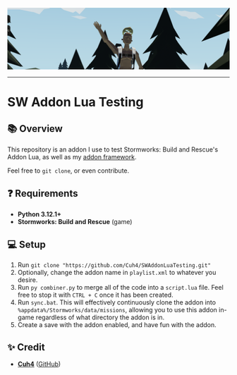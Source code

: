![Game Screenshot](imgs/readme_topimage.png)

---

# SW Addon Lua Testing

## 📚 Overview
This repository is an addon I use to test Stormworks: Build and Rescue's Addon Lua, as well as my [addon framework](https://github.com/Cuh4/AuroraFramework).

Feel free to `git clone`, or even contribute.

## ❓ Requirements
- **Python 3.12.1+**
- **Stormworks: Build and Rescue** (game)

## 💻 Setup
1) Run `git clone "https://github.com/Cuh4/SWAddonLuaTesting.git"`
2) Optionally, change the addon name in `playlist.xml` to whatever you desire.
3) Run `py combiner.py` to merge all of the code into a `script.lua` file. Feel free to stop it with `CTRL + C` once it has been created.
4) Run `sync.bat`. This will effectively continuously clone the addon into `%appdata%/Stormworks/data/missions`, allowing you to use this addon in-game regardless of what directory the addon is in.
5) Create a save with the addon enabled, and have fun with the addon.

## ✨ Credit
- [**Cuh4**](https://discord.com/users/1141077132915777616) ([GitHub](https://github.com/Cuh4)) 